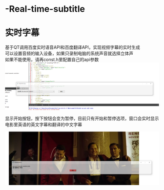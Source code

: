 # -Real-time-subtitle
# 实时字幕
基于QT调用百度实时语音API和百度翻译API，实现视频字幕的实时生成  
可以设置音频的输入设备，如果只录制电脑的系统声音就选择立体声  
如果不能使用，请再const.h里配置自己的api参数  
![Image of Yaktocat](https://github.com/kjctar/Real-time-subtitle/blob/master/1.png)

显示开始按钮，按下按钮会变为暂停，目前只有开始和暂停选项，窗口会实时显示电影里英语的英文字幕和翻译的中文字幕

![Image of Yaktocat](https://github.com/kjctar/Real-time-subtitle/blob/master/2.png)
